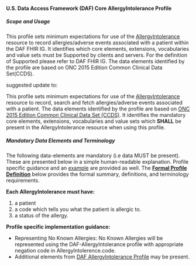 #### U.S. Data Access Framework (DAF) Core AllergyIntolerance Profile


##### Scope and Usage

This profile sets minimum expectations for use of the [AllergyIntolerance] resource to record allergies/adverse events associated with a patient within the DAF FHIR IG. It identifies which core elements, extensions, vocabularies and value sets must be Supported by clients and servers. For the definition of Supported please refer to DAF FHIR IG. The data elements identified by the profile are based on ONC 2015 Edition Common Clinical Data Set(CCDS).

suggested update to:

This profile sets minimum expectations for use of the [AllergyIntolerance] resource to record, search and fetch allergies/adverse events associated with a patient. The data elements identified by the profile are based on [ONC 2015 Edition Common Clinical Data Set (CCDS)].  It identifies the mandatory core elements, extensions, vocabularies and value sets which **SHALL** be present in the AllergyIntolerance resource when using this profile.



##### Mandatory Data Elements and Terminology


The following data-elements are mandatory (i.e data MUST be present). These are presented below in a simple human-readable explanation.  Profile specific guidance and an [example](#example) are provided as well.  The [**Formal Profile Definition**](#summary) below provides the  formal summary, definitions, and  terminology requirements.  

**Each AllergyIntolerance must have:**

1.  a patient
2.  a code which tells you what the patient is allergic to. 
3.  a status of the allergy. 

**Profile specific implementation guidance:**

* Representing No Known Allergies: No Known Allergies will be represented using the DAF-AllergyIntolerance profile with appropriate negation code in AllergyIntolerence.code.
* Additional elements from [DAF AllergyIntolerance Profile](daf-allergyintolerance.html) may be present.

[ONC 2015 Edition Common Clinical Data Set (CCDS)]: https://www.healthit.gov/sites/default/files/2015Ed_CCG_CCDS.pdf
[AllergyIntolerance]: http://hl7-fhir.github.io/allergyintolerance.html

